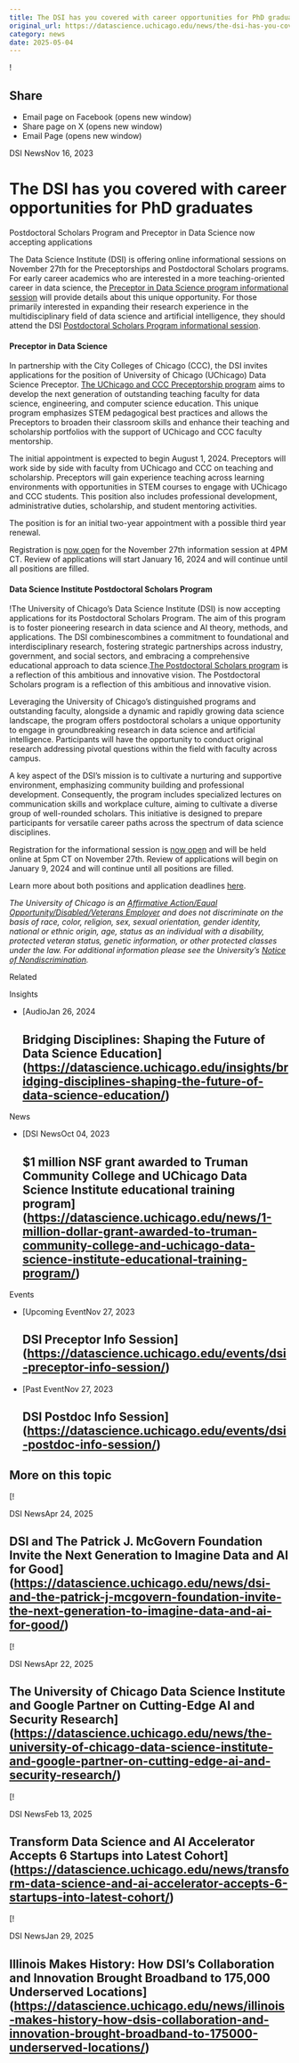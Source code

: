 ```yaml
---
title: The DSI has you covered with career opportunities for PhD graduates – DSI
original_url: https://datascience.uchicago.edu/news/the-dsi-has-you-covered-with-career-opportunities-for-phd-graduates
category: news
date: 2025-05-04
---
```


!

## Share

* Email page on Facebook (opens new window)
* Share page on X (opens new window)
* Email Page (opens new window)

<!-- Table-like structure detected -->

DSI NewsNov 16, 2023

# The DSI has you covered with career opportunities for PhD graduates

Postdoctoral Scholars Program and Preceptor in Data Science now accepting applications

The Data Science Institute (DSI) is offering online informational sessions on November 27th for the Preceptorships and Postdoctoral Scholars programs. For early career academics who are interested in a more teaching-oriented career in data science, the [Preceptor in Data Science program informational session](https://datascience.uchicago.edu/events/dsi-preceptor-info-session/) will provide details about this unique opportunity. For those primarily interested in expanding their research experience in the multidisciplinary field of data science and artificial intelligence, they should attend the DSI [Postdoctoral Scholars Program informational session](https://datascience.uchicago.edu/events/dsi-postdoc-info-session/).

#### Preceptor in Data Science

In partnership with the City Colleges of Chicago (CCC), the DSI invites applications for the position of University of Chicago (UChicago) Data Science Preceptor. [The UChicago and CCC Preceptorship program](https://datascience.uchicago.edu/outreach/preceptors/) aims to develop the next generation of outstanding teaching faculty for data science, engineering, and computer science education. This unique program emphasizes STEM pedagogical best practices and allows the Preceptors to broaden their classroom skills and enhance their teaching and scholarship portfolios with the support of UChicago and CCC faculty mentorship.

The initial appointment is expected to begin August 1, 2024. Preceptors will work side by side with faculty from UChicago and CCC on teaching and scholarship. Preceptors will gain experience teaching across learning environments with opportunities in STEM courses to engage with UChicago and CCC students. This position also includes professional development, administrative duties, scholarship, and student mentoring activities.

The position is for an initial two-year appointment with a possible third year renewal.

Registration is [now open](https://datascience.uchicago.edu/events/dsi-preceptor-info-session/) for the November 27th information session at 4PM CT. Review of applications will start January 16, 2024 and will continue until all positions are filled.

#### Data Science Institute Postdoctoral Scholars Program

!The University of Chicago’s Data Science Institute (DSI) is now accepting applications for its Postdoctoral Scholars Program. The aim of this program is to foster pioneering research in data science and AI theory, methods, and applications. The DSI combinescombines a commitment to foundational and interdisciplinary research, fostering strategic partnerships across industry, government, and social sectors, and embracing a comprehensive educational approach to data science.[The Postdoctoral Scholars program](https://datascience.uchicago.edu/research/postdoctoral-programs/) is a reflection of this ambitious and innovative vision. The Postdoctoral Scholars program is a reflection of this ambitious and innovative vision.

Leveraging the University of Chicago’s distinguished programs and outstanding faculty, alongside a dynamic and rapidly growing data science landscape, the program offers postdoctoral scholars a unique opportunity to engage in groundbreaking research in data science and artificial intelligence. Participants will have the opportunity to conduct original research addressing pivotal questions within the field with faculty across campus.

A key aspect of the DSI’s mission is to cultivate a nurturing and supportive environment, emphasizing community building and professional development. Consequently, the program includes specialized lectures on communication skills and workplace culture, aiming to cultivate a diverse group of well-rounded scholars. This initiative is designed to prepare participants for versatile career paths across the spectrum of data science disciplines.

Registration for the informational session is [now open](https://datascience.uchicago.edu/events/dsi-postdoc-info-session/) and will be held online at 5pm CT on November 27th. Review of applications will begin on January 9, 2024 and will continue until all positions are filled.

Learn more about both positions and application deadlines [here](https://datascience.uchicago.edu/about/jobs/#postdoc-opportunities).

*The University of Chicago is an* [*Affirmative Action/Equal Opportunity/Disabled/Veterans Employer*](http://humanresources.uchicago.edu/fpg/policies/200/p201.shtml) *and does not discriminate on the basis of race, color, religion, sex, sexual orientation, gender identity, national or ethnic origin, age, status as an individual with a disability, protected veteran status, genetic information, or other protected classes under the law. For additional information please see the University’s* [*Notice of Nondiscrimination*](http://www.uchicago.edu/about/non_discrimination_statement/)*.*

Related

Insights

* [AudioJan 26, 2024

  ## Bridging Disciplines: Shaping the Future of Data Science Education](https://datascience.uchicago.edu/insights/bridging-disciplines-shaping-the-future-of-data-science-education/)

News

* [DSI NewsOct 04, 2023

  ## $1 million NSF grant awarded to Truman Community College and UChicago Data Science Institute educational training program](https://datascience.uchicago.edu/news/1-million-dollar-grant-awarded-to-truman-community-college-and-uchicago-data-science-institute-educational-training-program/)

Events

* [Upcoming EventNov 27, 2023

  ## DSI Preceptor Info Session](https://datascience.uchicago.edu/events/dsi-preceptor-info-session/)
* [Past EventNov 27, 2023

  ## DSI Postdoc Info Session](https://datascience.uchicago.edu/events/dsi-postdoc-info-session/)

## More on this topic

[!

DSI NewsApr 24, 2025

## DSI and The Patrick J. McGovern Foundation Invite the Next Generation to Imagine Data and AI for Good](https://datascience.uchicago.edu/news/dsi-and-the-patrick-j-mcgovern-foundation-invite-the-next-generation-to-imagine-data-and-ai-for-good/)
[!

DSI NewsApr 22, 2025

## The University of Chicago Data Science Institute and Google Partner on Cutting-Edge AI and Security Research](https://datascience.uchicago.edu/news/the-university-of-chicago-data-science-institute-and-google-partner-on-cutting-edge-ai-and-security-research/)
[!

DSI NewsFeb 13, 2025

## Transform Data Science and AI Accelerator Accepts 6 Startups into Latest Cohort](https://datascience.uchicago.edu/news/transform-data-science-and-ai-accelerator-accepts-6-startups-into-latest-cohort/)
[!

DSI NewsJan 29, 2025

## Illinois Makes History: How DSI’s Collaboration and Innovation Brought Broadband to 175,000 Underserved Locations](https://datascience.uchicago.edu/news/illinois-makes-history-how-dsis-collaboration-and-innovation-brought-broadband-to-175000-underserved-locations/)